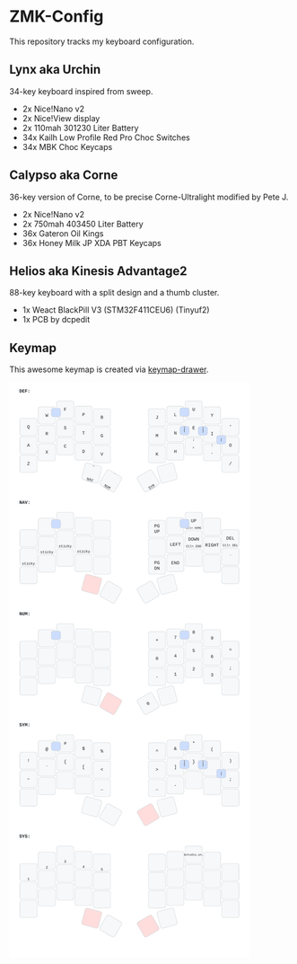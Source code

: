 # ZMK-Config

This repository tracks my keyboard configuration.

## Lynx aka Urchin

34-key keyboard inspired from sweep.

- 2x Nice!Nano v2
- 2x Nice!View display
- 2x 110mah 301230 Liter Battery
- 34x Kailh Low Profile Red Pro Choc Switches
- 34x MBK Choc Keycaps

## Calypso aka Corne

36-key version of Corne, to be precise Corne-Ultralight modified by Pete J.

- 2x Nice!Nano v2
- 2x 750mah 403450 Liter Battery
- 36x Gateron Oil Kings
- 36x Honey Milk JP XDA PBT Keycaps

## Helios aka Kinesis Advantage2

88-key keyboard with a split design and a thumb cluster.

- 1x Weact BlackPill V3 (STM32F411CEU6) (Tinyuf2)
- 1x PCB by dcpedit

## Keymap

This awesome keymap is created via [keymap-drawer](https://github.com/caksoylar/keymap-drawer).

![Keymap](./assets/lynx.svg)
